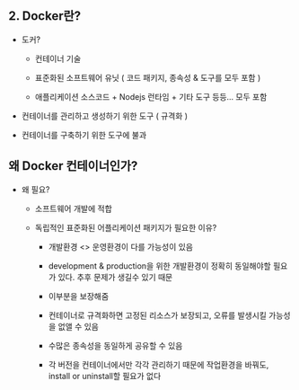 ## 2. Docker란?

- 도커?

  - 컨테이너 기술

  - 표준화된 소프트웨어 유닛 ( 코드 패키지, 종속성 & 도구를 모두 포함 )
  - 애플리케이션 소스코드 + Nodejs 런타임 + 기타 도구 등등... 모두 포함



- 컨테이너를 관리하고 생성하기 위한 도구 ( 규격화 )

- 컨테이너를 구축하기 위한 도구에 불과



## 왜 Docker 컨테이너인가?

- 왜 필요?

  - 소프트웨어 개발에 적합

  - 독립적인 표준화된 어플리케이션 패키지가 필요한 이유?

    - 개발환경 <> 운영환경이 다를 가능성이 있음
    - development & production을 위한 개발환경이 정확히 동일해야할 필요가 있다. 추후 문제가 생길수 있기 때문
    - 이부분을 보장해줌
    - 컨테이너로 규격화하면 고정된 리소스가 보장되고, 오류를 발생시킬 가능성을 없앨 수 있음

    - 수많은 종속성을 동일하게 공유할 수 있음
    - 각 버전을 컨테이너에서만 각각 관리하기 때문에 작업환경을 바꿔도, install or uninstall할 필요가 없다





